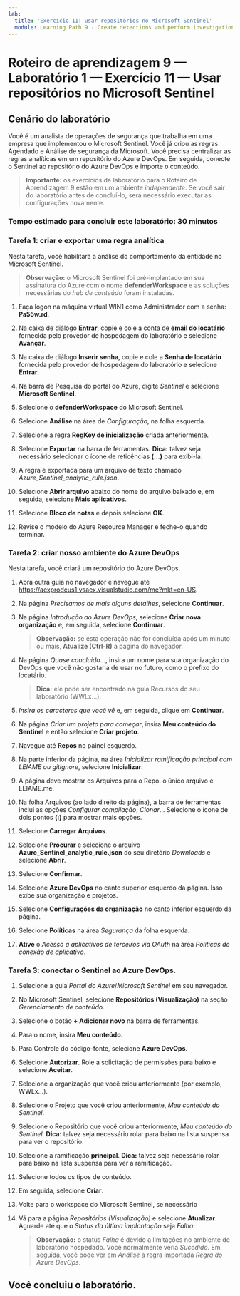 ```yaml
---
lab:
  title: 'Exercício 11: usar repositórios no Microsoft Sentinel'
  module: Learning Path 9 - Create detections and perform investigations using Microsoft Sentinel
---
```


# Roteiro de aprendizagem 9 — Laboratório 1 — Exercício 11 — Usar repositórios no Microsoft Sentinel

## Cenário do laboratório

Você é um analista de operações de segurança que trabalha em uma empresa que implementou o Microsoft Sentinel. Você já criou as regras Agendado e Análise de segurança da Microsoft.  Você precisa centralizar as regras analíticas em um repositório do Azure DevOps.  Em seguida, conecte o Sentinel ao repositório do Azure DevOps e importe o conteúdo. 

>**Importante:** os exercícios de laboratório para o Roteiro de Aprendizagem 9 estão em um ambiente *independente*. Se você sair do laboratório antes de concluí-lo, será necessário executar as configurações novamente.

### Tempo estimado para concluir este laboratório: 30 minutos

### Tarefa 1: criar e exportar uma regra analítica

Nesta tarefa, você habilitará a análise do comportamento da entidade no Microsoft Sentinel.

>**Observação:** o Microsoft Sentinel foi pré-implantado em sua assinatura do Azure com o nome **defenderWorkspace** e as soluções necessárias do *hub de conteúdo* foram instaladas.

1. Faça logon na máquina virtual WIN1 como Administrador com a senha: **Pa55w.rd**.  

1. Na caixa de diálogo **Entrar**, copie e cole a conta de **email do locatário** fornecida pelo provedor de hospedagem do laboratório e selecione **Avançar**.

1. Na caixa de diálogo **Inserir senha**, copie e cole a **Senha de locatário** fornecida pelo provedor de hospedagem do laboratório e selecione **Entrar**.

1. Na barra de Pesquisa do portal do Azure, digite *Sentinel* e selecione **Microsoft Sentinel**.

1. Selecione o **defenderWorkspace** do Microsoft Sentinel.

1. Selecione **Análise** na área de *Configuração*, na folha esquerda.

1. Selecione a regra **RegKey de inicialização** criada anteriormente.

1. Selecione **Exportar** na barra de ferramentas. **Dica:** talvez seja necessário selecionar o ícone de reticências **(...)** para exibi-la.

1. A regra é exportada para um arquivo de texto chamado *Azure_Sentinel_analytic_rule.json*.

1. Selecione **Abrir arquivo** abaixo do nome do arquivo baixado e, em seguida, selecione **Mais aplicativos**.

1. Selecione **Bloco de notas** e depois selecione **OK**.

1. Revise o modelo do Azure Resource Manager e feche-o quando terminar.

### Tarefa 2: criar nosso ambiente do Azure DevOps

Nesta tarefa, você criará um repositório do Azure DevOps.

1. Abra outra guia no navegador e navegue até <https://aexprodcus1.vsaex.visualstudio.com/me?mkt=en-US>.

1. Na página *Precisamos de mais alguns detalhes*, selecione **Continuar**.

1. Na página *Introdução ao Azure DevOps*, selecione **Criar nova organização** e, em seguida, selecione **Continuar**.

    >**Observação:** se esta operação não for concluída após um minuto ou mais, **Atualize (Ctrl-R)** a página do navegador.

1. Na página *Quase concluído...*, insira um nome para sua organização do DevOps que você não gostaria de usar no futuro, como o prefixo do locatário.

    >**Dica:** ele pode ser encontrado na guia Recursos do seu laboratório (WWLx...).

1. *Insira os caracteres que você vê* e, em seguida, clique em **Continuar**.

1. Na página *Criar um projeto para começar*, insira **Meu conteúdo do Sentinel** e então selecione **Criar projeto**.

1. Navegue até **Repos** no painel esquerdo.

1. Na parte inferior da página, na área *Inicializar ramificação principal com LEIAME ou gitignore*, selecione **Inicializar**.

1. A página deve mostrar os Arquivos para o Repo.  o único arquivo é LEIAME.me.

1. Na folha Arquivos (ao lado direito da página), a barra de ferramentas inclui as opções *Configurar compilação*, *Clonar*... Selecione o ícone de dois pontos **(:)** para mostrar mais opções.

1. Selecione **Carregar Arquivos**.

1. Selecione **Procurar** e selecione o arquivo **Azure_Sentinel_analytic_rule.json** do seu diretório *Downloads* e selecione **Abrir**.

1. Selecione **Confirmar**.

1. Selecione **Azure DevOps** no canto superior esquerdo da página.  Isso exibe sua organização e projetos.

1. Selecione **Configurações da organização** no canto inferior esquerdo da página.

1. Selecione **Políticas** na área *Segurança* da folha esquerda.

1. **Ative** o *Acesso a aplicativos de terceiros via OAuth* na área *Políticas de conexão de aplicativo*.


### Tarefa 3: conectar o Sentinel ao Azure DevOps.

1. Selecione a guia *Portal do Azure*/*Microsoft Sentinel* em seu navegador.

1. No Microsoft Sentinel, selecione **Repositórios (Visualização)** na seção *Gerenciamento de conteúdo*.

1. Selecione o botão **+ Adicionar novo** na barra de ferramentas.

1. Para o nome, insira **Meu conteúdo**.

1. Para Controle do código-fonte, selecione **Azure DevOps**.

1. Selecione **Autorizar**. Role a solicitação de permissões para baixo e selecione **Aceitar**.

1. Selecione a organização que você criou anteriormente (por exemplo, WWLx...).

1. Selecione o Projeto que você criou anteriormente, *Meu conteúdo do Sentinel*.

1. Selecione o Repositório que você criou anteriormente, *Meu conteúdo do Sentinel*. **Dica:** talvez seja necessário rolar para baixo na lista suspensa para ver o repositório.

1. Selecione a ramificação **principal**. **Dica:** talvez seja necessário rolar para baixo na lista suspensa para ver a ramificação.

1. Selecione todos os tipos de conteúdo.

1. Em seguida, selecione **Criar**.

1. Volte para o workspace do Microsoft Sentinel, se necessário

1. Vá para a página *Repositórios (Visualização)* e selecione **Atualizar**. Aguarde até que o *Status da última implantação* seja *Falha*.  

    >**Observação:** o status *Falha* é devido a limitações no ambiente de laboratório hospedado. Você normalmente veria *Sucedido*. Em seguida, você pode ver em *Análise* a regra importada *Regra do Azure DevOps*.

## Você concluiu o laboratório.
